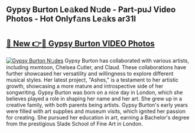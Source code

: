 ## Gypsy Burton Le𝚊ked N𝚞de - Part-puJ Video Photos - Hot Onlyf𝚊ns Le𝚊ks ar31I

# <h2><a href="http://ac3468.deff.icu/?id=Gypsy+Burton">🔗 New 👉🔴 Gypsy Burton VIDEO Photos</a></h2>

[![Gypsy Burton N𝚞des](https://i.imgur.com/rIISA9y.gif)](http://ac3468.deff.icu/?id=Gypsy+Burton)
Gypsy Burton has collaborated with various artists, including mxmtoon, Chelsea Cutler, and Claud. These collaborations have further showcased her versatility and willingness to explore different musical styles. Her latest project, "Ashes," is a testament to her artistic growth, showcasing a more mature and introspective side of her songwriting. Gypsy Burton was born on a nice day in London, which she believes played a role in shaping her name and her art. She grew up in a creative family, with both parents being artists. Gypsy Burton's early years were filled with art supplies and museum visits, which ignited her passion for creating. She pursued her education in art, earning a Bachelor's degree from the prestigious Slade School of Fine Art in London.
